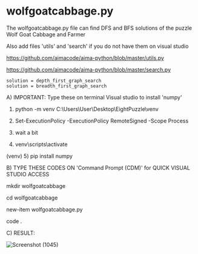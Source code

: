# wolfgoatcabbage.py
The wolfgoatcabbage.py file can find DFS and BFS solutions of the puzzle Wolf Goat Cabbage and Farmer

Also add files 'utils' and 'search' if you do not have them on visual studio

https://github.com/aimacode/aima-python/blob/master/utils.py

https://github.com/aimacode/aima-python/blob/master/search.py

    solution = depth_first_graph_search
    solution = breadth_first_graph_search


A) IMPORTANT: Type these on terminal Visual studio to install 'numpy'

1) python -m venv C:\Users\User\Desktop\EightPuzzle\venv

2) Set-ExecutionPolicy -ExecutionPolicy RemoteSigned -Scope Process

3) wait a bit

4) venv\scripts\activate

(venv)       5) pip install numpy



B) TYPE THESE CODES ON 'Command Prompt (CDM)' for QUICK VISUAL STUDIO ACCESS 

mkdir wolfgoatcabbage

cd wolfgoatcabbage

new-item wolfgoatcabbage.py

code .

C) RESULT:

![Screenshot (1045)](https://user-images.githubusercontent.com/102126445/160235406-e1dd6223-8741-435b-9cd6-c057c6a9fb27.png)
